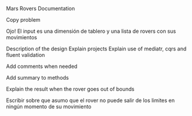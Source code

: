 ﻿Mars Rovers Documentation

Copy problem


Ojo! El input es una dimensión de tablero y una lista de rovers con sus movimientos


Description of the design
    Explain projects
    Explain use of mediatr, cqrs and fluent validation


Add comments when needed


Add summary to methods


Explain the result when the rover goes out of bounds


Escribir sobre que asumo que el rover no puede salir de los limites en ningún momento de su movimiento
